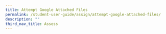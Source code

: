 ```yaml
---
title: Attempt Google Attached Files
permalink: /student-user-guide/assign/attempt-google-attached-files/
description: ""
third_nav_title: Assess
---
```

